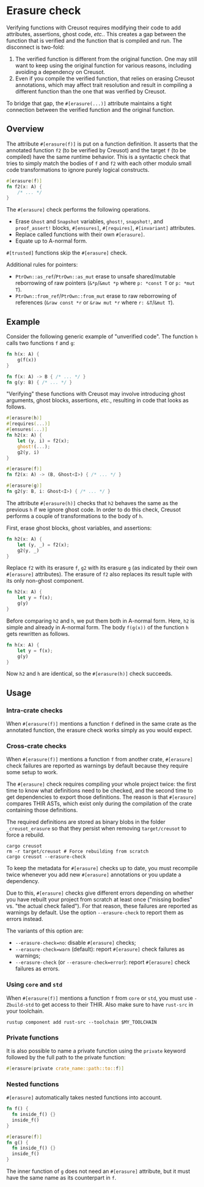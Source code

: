 # Erasure check

Verifying functions with Creusot requires modifying their code to add attributes, assertions, ghost code, *etc.*.
This creates a gap between the function that is verified and the function that is compiled and run.
The disconnect is two-fold:

1. The verified function is different from the original function.
   One may still want to keep using the original function for various reasons,
   including avoiding a dependency on Creusot.
2. Even if you compile the verified function, that relies on erasing Creusot annotations,
   which may affect trait resolution and result in compiling a different function
   than the one that was verified by Creusot.

To bridge that gap, the `#[erasure(...)]` attribute maintains a tight connection
between the verified function and the original function.

## Overview

The attribute `#[erasure(f)]` is put on a function definition.
It asserts that the annotated function `f2` (to be verified by Creusot) and the target `f`
(to be compiled) have the same runtime behavior.
This is a syntactic check that tries to simply match the bodies of `f` and `f2` with each other
modulo small code transformations to ignore purely logical constructs.

```rust
#[erasure(f)]
fn f2(x: A) {
    /* ... */
}
```

The `#[erasure]` check performs the following operations.

- Erase `Ghost` and `Snapshot` variables, `ghost!`, `snapshot!`, and `proof_assert!` blocks,
  `#[ensures]`, `#[requires]`, `#[invariant]` attributes.
- Replace called functions with their own `#[erasure]`.
- Equate up to A-normal form.

`#[trusted]` functions skip the `#[erasure]` check.

Additional rules for pointers:

- `PtrOwn::as_ref`/`PtrOwn::as_mut` erase to unsafe shared/mutable reborrowing of raw pointers
  (`&*p`/`&mut *p` where `p: *const T` or `p: *mut T`).
- `PtrOwn::from_ref`/`PtrOwn::from_mut` erase to raw reborrowing of references
  (`&raw const *r` or `&raw mut *r` where `r: &T`/`&mut T`).

## Example

Consider the following generic example of "unverified code".
The function `h` calls two functions `f` and `g`:

```rust
fn h(x: A) {
    g(f(x))
}

fn f(x: A) -> B { /* ... */ }
fn g(y: B) { /* ... */ }
```

"Verifying" these functions with Creusot may involve introducing ghost arguments,
ghost blocks, assertions, *etc.*, resulting in code that looks as follows.

```rust
#[erasure(h)]
#[requires(...)]
#[ensures(...)]
fn h2(x: A) {
    let (y, i) = f2(x);
    ghost!(...);
    g2(y, i)
}

#[erasure(f)]
fn f2(x: A) -> (B, Ghost<I>) { /* ... */ }

#[erasure(g)]
fn g2(y: B, i: Ghost<I>) { /* ... */ }
```

The attribute `#[erasure(h)]` checks that `h2` behaves the same as the previous `h` if we ignore ghost code.
In order to do this check, Creusot performs a couple of transformations to the body of `h`.

First, erase ghost blocks, ghost variables, and assertions:

```rust
fn h2(x: A) {
    let (y, _) = f2(x);
    g2(y, _)
}
```

Replace `f2` with its erasure `f`, `g2` with its erasure `g` (as indicated by their own `#[erasure]` attributes).
The erasure of `f2` also replaces its result tuple with its only non-ghost component.

```rust
fn h2(x: A) {
    let y = f(x);
    g(y)
}
```

Before comparing `h2` and `h`, we put them both in A-normal form. Here, `h2` is simple and already in A-normal form.
The body `f(g(x))` of the function `h` gets rewritten as follows.

```rust
fn h(x: A) {
    let y = f(x);
    g(y)
}
```

Now `h2` and `h` are identical, so the `#[erasure(h)]` check succeeds.

## Usage

### Intra-crate checks

When `#[erasure(f)]` mentions a function `f` defined in the same crate
as the annotated function, the erasure check works simply as you would expect.

### Cross-crate checks

When `#[erasure(f)]` mentions a function `f` from another crate,
`#[erasure]` check failures are reported as warnings by default
because they require some setup to work.

The `#[erasure]` check requires compiling your whole project twice: the first time to know what definitions
need to be checked, and the second time to get dependencies to export those definitions. The reason is that
`#[erasure]` compares THIR ASTs, which exist only during the compilation of the crate containing those definitions.

The required definitions are stored as binary blobs in the folder `_creusot_erasure` so that they persist
when removing `target/creusot` to force a rebuild.

```
cargo creusot
rm -r target/creusot # Force rebuilding from scratch
cargo creusot --erasure-check
```

To keep the metadata for `#[erasure]` checks up to date, you must recompile twice whenever you add new
`#[erasure]` annotations or you update a dependency.

Due to this, `#[erasure]` checks give different errors depending on whether you have rebuilt your
project from scratch at least once ("missing bodies" vs. "the actual check failed").
For that reason, these failures are reported as warnings by default.
Use the option `--erasure-check` to report them as errors instead.

The variants of this option are:

- `--erasure-check=no`: disable `#[erasure]` checks;
- `--erasure-check=warn` (default): report `#[erasure]` check failures as warnings;
- `--erasure-check` (or `--erasure-check=error`): report `#[erasure]` check failures as errors.

### Using `core` and `std`

When `#[erasure(f)]` mentions a function `f` from `core` or `std`, you must use
`-Zbuild-std` to get access to their THIR. Also make sure to have `rust-src` in your toolchain.

```
rustup component add rust-src --toolchain $MY_TOOLCHAIN
```

### Private functions

It is also possible to name a private function using the `private` keyword
followed by the full path to the private function:

```rust
#[erasure(private crate_name::path::to::f)]
```

### Nested functions

`#[erasure]` automatically takes nested functions into account.

```rust
fn f() {
  fn inside_f() {}
  inside_f()
}

#[erasure(f)]
fn g() {
  fn inside_f() {}
  inside_f()
}
```

The inner function of `g` does not need an `#[erasure]` attribute,
but it must have the same name as its counterpart in `f`.
